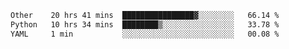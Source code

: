 <!--START_SECTION:waka-->

```txt
Other    20 hrs 41 mins  ████████████████▓░░░░░░░░   66.14 %
Python   10 hrs 34 mins  ████████▒░░░░░░░░░░░░░░░░   33.78 %
YAML     1 min           ░░░░░░░░░░░░░░░░░░░░░░░░░   00.08 %
```

<!--END_SECTION:waka--> 
 
